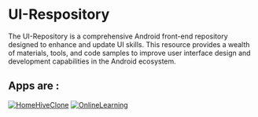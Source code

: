 # UI-Respository
 The UI-Repository is a comprehensive Android front-end repository designed to enhance and update UI skills. This resource provides a wealth of materials, tools, and code samples to improve  user interface design and development capabilities in the Android ecosystem.

## Apps are :

[![HomeHiveClone](https://github-production-user-asset-6210df.s3.amazonaws.com/82303711/270328909-07ded117-85cc-495d-bb11-c84bfd2c0b27.png "[HomeHiveClone] - It is the android application which is developed to showcase property management front-end skills in android. Reference of Figma  project is considered to develop this UI project.")](https://github.com/1405yuga/UI-Respository/tree/main/HomeHiveClone)
[![OnlineLearning](https://github.com/1405yuga/UI-Respository/assets/82303711/87c5d0d9-df65-441d-856d-ed2170766ecd " [OnlineLearning] - It is an Android app highlighting front-end skills with dark and light modes. Developed based on a Figma design, it showcases a visually appealing UI for online learning.")](https://github.com/1405yuga/UI-Respository/tree/main/OnlineLearning)
